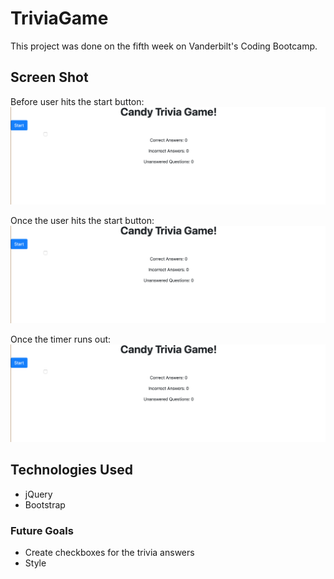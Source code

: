 # TriviaGame
This project was done on the fifth week on Vanderbilt's Coding Bootcamp. 

## Screen Shot 
Before user hits the start button:
![Screen shot](assets/images/TriviaScreenShot1.png)

Once the user hits the start button:
![Screen shot](assets/images/TriviaScreenShot2.png)

Once the timer runs out:
![Screen shot](assets/images/TriviaScreenShot3.png)

## Technologies Used
- jQuery 
- Bootstrap

### Future Goals
- Create checkboxes for the trivia answers
- Style 

